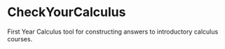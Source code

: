 # CheckYourCalculus
First Year Calculus tool for constructing answers to introductory calculus courses.
